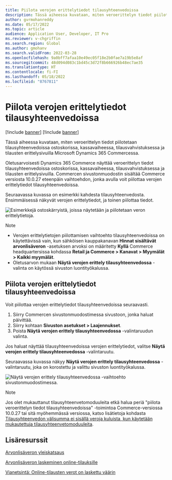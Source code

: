 ```yaml
---
title: Piilota verojen erittelytiedot tilausyhteenvedoissa
description: Tässä aiheessa kuvataan, miten veroerittelyn tiedot piilotetaan tilausyhteenvedoissa ostoskorissa, kassavaiheessa, tilausvahvistuksessa ja tilausten erittelysivuilla Microsoft Dynamics 365 Commercessa.
author: gvrmohanreddy
ms.date: 05/17/2022
ms.topic: article
audience: Application User, Developer, IT Pro
ms.reviewer: v-chgriffin
ms.search.region: Global
ms.author: gmohanv
ms.search.validFrom: 2022-03-28
ms.openlocfilehash: 9a0bff7afaa10e49ec05f18e2b0fae7a19b5e8af
ms.sourcegitcommit: 48d094d083c1bd45c3d72f8b666926b48ec7ae35
ms.translationtype: HT
ms.contentlocale: fi-FI
ms.lasthandoff: 05/18/2022
ms.locfileid: "8767811"
---
```

# <a name="hide-tax-breakup-information-in-order-summaries"></a>Piilota verojen erittelytiedot tilausyhteenvedoissa

[!include [banner](includes/banner.md)]
[!include [banner](includes/preview-banner.md)]

Tässä aiheessa kuvataan, miten veroerittelyn tiedot piilotetaan tilausyhteenvedoissa ostoskorissa, kassavaiheessa, tilausvahvistuksessa ja tilausten erittelysivuilla Microsoft Dynamics 365 Commercessa.

Oletusarvoisesti Dynamics 365 Commerce näyttää veroerittelyn tiedot tilausyhteenvedoissa ostoskorissa, kassavaiheessa, tilausvahvistuksessa ja tilausten erittelysivuilla. Commercen sivustonmuodostin sisältää Commerce versiosta 10.0.27 eteenpäin vaihtoehdon, jonka avulla voit piilottaa verojen erittelytiedot tilausyhteenvedoissa.

Seuraavassa kuvassa on esimerkki kahdesta tilausyhteenvedosta. Ensimmäisessä näkyvät verojen erittelytiedot, ja toinen piilottaa tiedot.

![Esimerkkejä ostoskärryistä, joissa näytetään ja piilotetaan veron erittelytietoja.](media/prices-include-sales-tax-e-Commerce.png)

> [!NOTE]
> - Verojen erittelytietojen piilottamisen vaihtoehto tilausyhteenvedoissa on käytettävissä vain, kun sähköisen kauppakanavan **Hinnat sisältävät arvonlisäveron** -asetuksen arvoksi on määritetty **Kyllä** Commerce headquartersissa kohdassa **Retail ja Commerce \> Kanavat \> Myymälät \> Kaikki myymälät**. 
> - Oletusarvon mukaan **Näytä verojen erittely tilausyhteenvedossa** -valinta on käytössä sivuston luontityökalussa.

## <a name="hide-tax-breakup-information-in-order-summaries"></a>Piilota verojen erittelytiedot tilausyhteenvedoissa

Voit piilottaa verojen erittelytiedot tilausyhteenvedoissa seuraavasti.

1. Siirry Commercen sivustonmuodostimessa sivustoon, jonka haluat päivittää.
1. Siirry kohtaan **Sivuston asetukset \> Laajennukset**.
1. Poista **Näytä verojen erittely tilausyhteenvedossa** -valintaruudun valinta.

Jos haluat näyttää tilausyhteenvedoissa verojen erittelytiedot, valitse **Näytä verojen erittely tilausyhteenvedossa** -valintaruutu.  

Seuraavassa kuvassa näkyy **Näytä verojen erittely tilausyhteenvedossa** -valintaruutu, joka on korostettu ja valittu sivuston luontityökalussa.

![Näytä verojen erittely tilausyhteenvedossa -vaihtoehto sivustonmuodostimessa.](media/prices-include-sales-tax-e-Commerce-site-settings.png)

> [!NOTE]
> Jos olet mukauttanut tilausyhteenvetomoduuleita etkä halua periä "piilota veroerittelyn tiedot tilausyhteenvedoissa" -toimintoa Commerce-versiossa 10.0.27 tai sitä myöhemmässä versiossa, katso lisätietoja kohdasta [Tilausyhteenvedon välisumma ei sisällä veroja kuluista, kun käytetään mukautettuja tilausyhteenvetomoduuleita](troubleshoot/summary-taxes-custom-modules-10.0.27.md#resolution).

## <a name="additional-resources"></a>Lisäresurssit

[Arvonlisäveron yleiskatsaus](/finance/general-ledger/indirect-taxes-overview)

[Arvonlisäveron laskeminen online-tilauksille](sales-tax-config.md)

[Vianetsintä: Online-tilausten verot on laskettu väärin](troubleshoot/tax-miscalculated-online-order.md)
